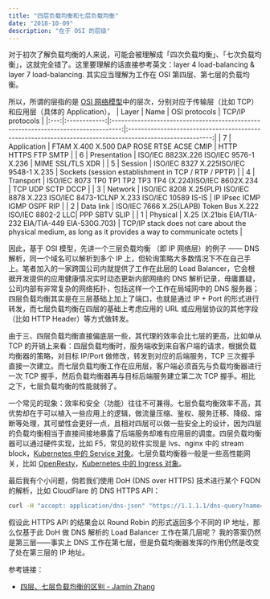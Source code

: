 ```yaml
---
title: "四层负载均衡和七层负载均衡"
date: "2018-10-09"
description: "在于 OSI 的层级"
---
```


对于初次了解负载均衡的人来说，可能会被理解成「四次负载均衡」、「七次负载均衡」，这就完全错了。这里要理解的话直接参考英文：layer 4 load-balancing & layer 7 load-balancing. 其实应当理解为工作在 OSI 第四层、第七层的负载均衡。

所以，所谓的层指的是 [OSI 网络模型](https://zh.wikipedia.org/wiki/OSI%E6%A8%A1%E5%9E%8B)中的层次，分别对应于传输层（比如 TCP）和应用层（具体的 Application）。
| Layer | Name | OSI protocols | TCP/IP protocols |
|:---:|:------------:|:---------------------------------------------------------------------------------:|:--------------------------------------------------------------------------------------------------------:|
| 7 | Application | FTAM X.400 X.500 DAP ROSE RTSE ACSE CMIP | HTTP HTTPS FTP SMTP |
| 6 | Presentation | ISO/IEC 8823X.226 ISO/IEC 9576-1 X.236 | MIME SSL/TLS XDR |
| 5 | Session | ISO/IEC 8327 X.225ISO/IEC 9548-1 X.235 | Sockets (session establishment in TCP / RTP / PPTP) |
| 4 | Transport | ISO/IEC 8073 TP0 TP1 TP2 TP3 TP4 (X.224)ISO/IEC 8602X.234 | TCP UDP SCTP DCCP |
| 3 | Network | ISO/IEC 8208 X.25(PLP) ISO/IEC 8878 X.223 ISO/IEC 8473-1CLNP X.233 ISO/IEC 10589 IS-IS | IP IPsec ICMP IGMP OSPF RIP |
| 2 | Data link | ISO/IEC 7666 X.25(LAPB) Token Bus X.222 ISO/IEC 8802-2 LLC| PPP SBTV SLIP |
| 1 | Physical | X.25 (X.21bis EIA/TIA-232 EIA/TIA-449 EIA-530G.703) | TCP/IP stack does not care about the physical medium, as long as it provides a way to communicate octets |

因此，基于 OSI 模型，先讲一个三层负载均衡 （即 IP 网络层）的例子 —— DNS 解析，同一个域名可以解析到多个 IP 上，但轮询策略大多数情况下不在自己手上。笔者加入的一家跨国公司内就提供了工作在此层的 Load Balancer，它会根据开发提供的应用健康情况实时动态更新内部网络的 DNS 解析记录，毋庸置疑，公司内部有非常复杂的网络拓扑，包括这样一个工作在局域网中的 DNS 服务器；四层负载均衡其实是在三层基础上加上了端口，也就是通过 IP + Port 的形式进行转发，而七层负载均衡在四层的基础上考虑应用的 URL 或应用层协议的其他字段（比如 HTTP Header）等方式做转发。

由于三、四层负载均衡直接偏底层一些，其代理的效率会比七层的更高，比如单从 TCP 的开销上来看：四层负载均衡时，服务端收到来自客户端的请求，根据负载均衡器的策略，对目标 IP/Port 做修改，转发到对应的后端服务，TCP 三次握手直接一次建立。而七层负载均衡工作在应用层，客户端必须首先与负载均衡器进行一次 TCP 握手，然后负载均衡器再与目标后端服务建立第二次 TCP 握手。相比之下，七层负载均衡的性能就弱了。

一个常见的现象：效率和安全（功能）往往不可兼得。七层负载均衡效率不高，其优势却在于可以植入一些应用上的逻辑，做流量压缩、鉴权、服务迁移、降级、熔断等处理，其可塑性会更好一点，且相对四层可以做一些安全上的设计，因为四层的负载均衡相当于直接间接地暴露了后端服务却难有应用层的调度。四层负载均衡器可以通过硬件实现，比如 F5，常见的软件实现是 lvs、nginx 中的 stream block，[Kubernetes 中的 Service 对象](https://kubernetes.io/zh/docs/concepts/services-networking/service/)。七层负载均衡器一般是一些高性能网关，比如 [OpenResty](https://openresty.org/cn/)，[Kubernetes 中的 Ingress 对象](https://kubernetes.io/zh/docs/concepts/services-networking/ingress/)。

最后我有个小问题，倘若我们使用 DoH (DNS over HTTPS) 技术进行某个 FQDN 的解析，比如 CloudFlare 的 DNS HTTPS API：

```bash
curl -H "accept: application/dns-json" "https://1.1.1.1/dns-query?name=lawrenceli.me"
```

假设此 HTTPS API 的结果会以 Round Robin 的形式返回多个不同的 IP 地址，那么仅基于此 DoH 做 DNS 解析的 Load Balancer 工作在第几层呢？
我的答案仍然是第三层——事实上 DNS 工作在第七层，但是负载均衡器发挥的作用仍然是改变了处在第三层的 IP 地址。

参考链接：

- [四层、七层负载均衡的区别 - Jamin Zhang](https://jaminzhang.github.io/lb/L4-L7-Load-Balancer-Difference/)

